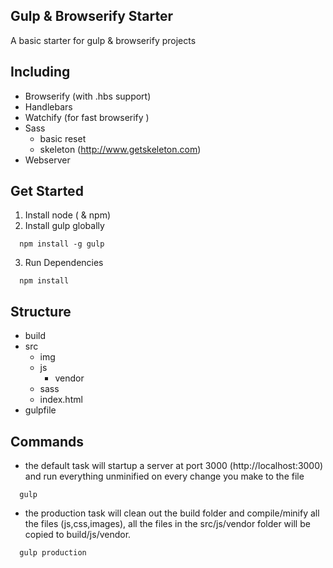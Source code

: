 Gulp & Browserify Starter
--------------------------

A basic starter for gulp & browserify projects 


## Including
- Browserify (with .hbs support)
- Handlebars
- Watchify (for fast browserify )
- Sass
    - basic reset 
    - skeleton (http://www.getskeleton.com)
- Webserver


## Get Started
1. Install node ( & npm)
2. Install gulp globally
``` 
  npm install -g gulp
``` 
3. Run Dependencies
``` 
  npm install
``` 

## Structure
- build
- src
    - img
    - js
        - vendor
    - sass
    - index.html
- gulpfile
## Commands
- the default task will startup a server at port 3000 (http://localhost:3000) and run everything unminified on every change you make to the file
``` 
  gulp
``` 

- the production task will clean out the build folder and compile/minify all the files (js,css,images), all the files in the src/js/vendor folder will be copied to build/js/vendor. 
``` 
  gulp production
``` 
